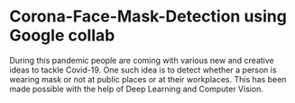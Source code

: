 # Corona-Face-Mask-Detection using Google collab
During this pandemic people are coming with various new and creative ideas to tackle Covid-19. One such idea is to detect whether a person is wearing mask or not at public places or at their workplaces. This has been made possible with the help of Deep Learning and Computer Vision. 
